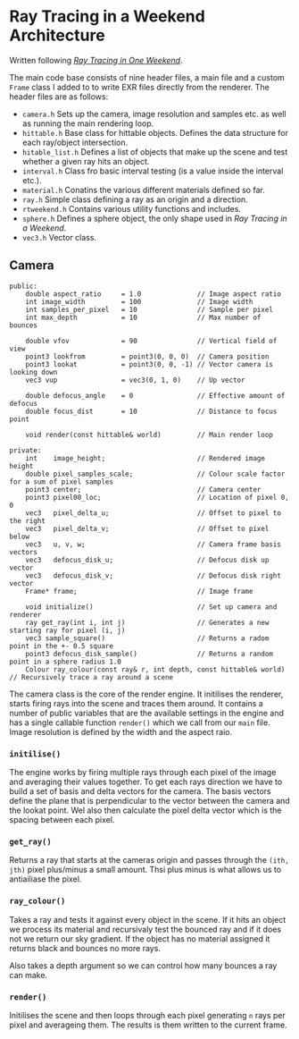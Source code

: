 # Ray Tracing in a Weekend Architecture

Written following  [_Ray Tracing in One Weekend_](https://raytracing.github.io/books/RayTracingInOneWeekend.html).

The main code base consists of nine header files, a main file and a
custom `Frame` class I added to to write EXR files directly from the 
renderer. The header files are as follows:

- `camera.h` Sets up the camera, image resolution and samples etc. as
  well as running the main rendering loop.
- `hittable.h` Base class for hittable objects. Defines the data
  structure for each ray/object intersection.
- `hitable_list.h` Defines a list of objects that make up the scene and
  test whether a given ray hits an object.
- `interval.h` Class fro basic interval testing (is a value inside the
  interval etc.).
- `material.h` Conatins the various different materials defined so far.
- `ray.h` Simple class defining a ray as an origin and a direction.
- `rtweekend.h` Contains various utility functions and includes.
- `sphere.h` Defines a sphere object, the only shape used in _Ray Tracing in a Weekend_.
- `vec3.h` Vector class.

## Camera
```
public:
    double aspect_ratio	    = 1.0              // Image aspect ratio
    int image_width         = 100              // Image width
    int samples_per_pixel   = 10               // Sample per pixel
    int max_depth           = 10               // Max number of bounces

    double vfov             = 90               // Vertical field of view
    point3 lookfrom         = point3(0, 0, 0)  // Camera position
    point3 lookat           = point3(0, 0, -1) // Vector camera is looking down
    vec3 vup                = vec3(0, 1, 0)    // Up vector

    double defocus_angle    = 0                // Effective amount of defocus
    double focus_dist       = 10               // Distance to focus point

    void render(const hittable& world)         // Main render loop

private:
    int    image_height;                       // Rendered image height
    double pixel_samples_scale;                // Colour scale factor for a sum of pixel samples
    point3 center;                             // Camera center
    point3 pixel00_loc;                        // Location of pixel 0, 0
    vec3   pixel_delta_u;                      // Offset to pixel to the right
    vec3   pixel_delta_v;                      // Offset to pixel below
    vec3   u, v, w;                            // Camera frame basis vectors
    vec3   defocus_disk_u;                     // Defocus disk up vector
    vec3   defocus_disk_v;                     // Defocus disk right vector
    Frame* frame;                              // Image frame

    void initialize()                          // Set up camera and renderer
    ray get_ray(int i, int j)                  // Generates a new starting ray for pixel (i, j)
    vec3 sample_square()                       // Returns a radom point in the +- 0.5 square
    point3 defocus_disk_sample()               // Returns a random point in a sphere radius 1.0
    Colour ray_colour(const ray& r, int depth, const hittable& world) // Recursively trace a ray around a scene
```

The camera class is the core of the render engine. It initilises the
renderer, starts firing rays into the scene and traces them around. It
contains a number of public variables that are the available settings
in the engine and has a single callable function `render()` which we
call from our `main` file. Image resolution is defined by the width and
the aspect raio.

### `initilise()`

The engine works by firing multiple rays through each pixel of the
image and averaging their values together. To get each rays direction
we have to build a set of basis and delta vectors for the camera. The
basis vectors define the plane that is perpendicular to the vector
between the camera and the lookat point. Wel also then calculate the
pixel delta vector which is the spacing between each pixel.

### `get_ray()`

Returns a ray that starts at the cameras origin and passes through the
`(ith, jth)` pixel plus/minus a small amount. Thsi plus minus is what
allows us to antiailiase the pixel.

### `ray_colour()`

Takes a ray and tests it against every object in the scene. If it hits
an object we process its material and recursivaly test the bounced ray
and if it does not we return our sky gradient. If the object has no
material assigned it returns black and bounces no more rays.

Also takes a depth argument so we can control how many bounces a ray
can make.

### `render()`

Initilises the scene and then loops through each pixel generating `n`
rays per pixel and averageing them. The results is them written to
the current frame.